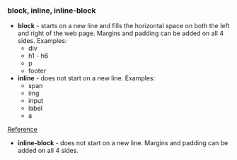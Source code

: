 ### block, inline, inline-block

- **block** - starts on a new line and fills the horizontal space on both the left and right of the web page. Margins and padding can be added on all 4 sides. Examples:
  - div
  - h1 - h6
  - p
  - footer
- **inline** - does not start on a new line. Examples:
  - span
  - img
  - input
  - label
  - a
  
[Reference](https://developer.mozilla.org/en-US/docs/Web/HTML/Inline_elements)

- **inline-block** - does not start on a new line. Margins and padding can be added on all 4 sides.
